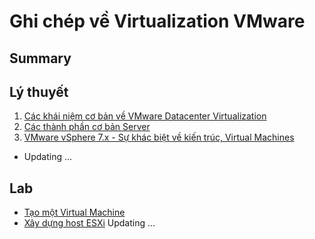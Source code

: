 <h1> Ghi chép về Virtualization VMware </h1>


<H2> Summary</h2>

## Lý thuyết
1. [Các khái niệm cơ bản về VMware Datacenter Virtualization](Docs/Basic/1-Basics.md)
2. [Các thành phần cơ bản Server](Docs/Basic/2-Basic-Server-Fundamentals.md)
3. [VMware vSphere 7.x - Sự khác biệt về kiến trúc, Virtual Machines](Docs/vSphere-7.x/Architectural-Differences&Virtual-Machines.md)

- Updating ...
## Lab

- [Tạo một Virtual Machine](Lab/1-Creating-a-VM.md)
- [Xây dựng host ESXi](Lab/2-ESXi-Host-Build-Procedure.md)
Updating ...
